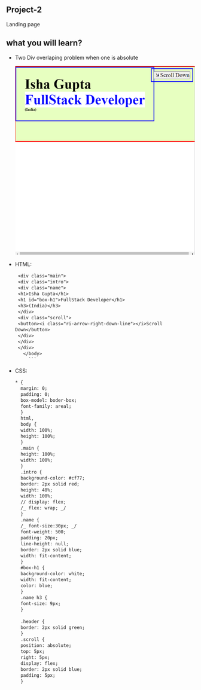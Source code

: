 ## Project-2

Landing page

## what you will learn?

- Two Div overlaping problem when one is absolute

  ![absolute overlap on normal div](./images/problem.png)

- HTML:

  ````<body>
   <div class="main">
   <div class="intro">
   <div class="name">
   <h1>Isha Gupta</h1>
   <h1 id="box-h1">FullStack Developer</h1>
   <h3>(India)</h3>
   </div>
   <div class="scroll">
   <button><i class="ri-arrow-right-down-line"></i>Scroll Down</button>
   </div>
   </div>
   </div>
     </body>
       ```

  ````

- CSS:

  ```
  * {
    margin: 0;
    padding: 0;
    box-model: boder-box;
    font-family: areal;
    }
    html,
    body {
    width: 100%;
    height: 100%;
    }
    .main {
    height: 100%;
    width: 100%;
    }
    .intro {
    background-color: #cf77;
    border: 2px solid red;
    height: 40%;
    width: 100%;
    // display: flex;
    /_ flex: wrap; _/
    }
    .name {
    /_ font-size:30px; _/
    font-weight: 500;
    padding: 20px;
    line-height: null;
    border: 2px solid blue;
    width: fit-content;
    }
    #box-h1 {
    background-color: white;
    width: fit-content;
    color: blue;
    }
    .name h3 {
    font-size: 9px;
    }

    .header {
    border: 2px solid green;
    }
    .scroll {
    position: absolute;
    top: 5px;
    right: 5px;
    display: flex;
    border: 2px solid blue;
    padding: 5px;
    }
  ```
